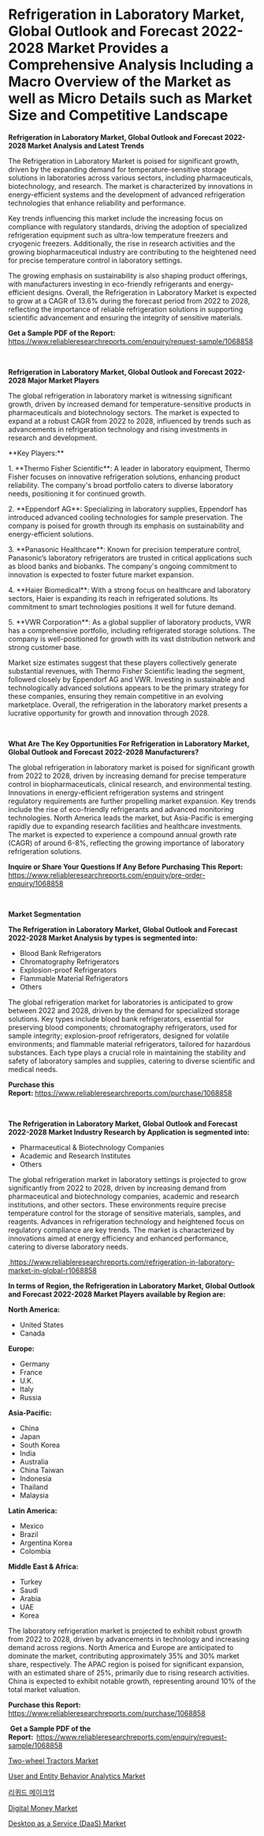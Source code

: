 <p><h1>Refrigeration in Laboratory Market, Global Outlook and Forecast 2022-2028 Market Provides a Comprehensive Analysis Including a Macro Overview of the Market as well as Micro Details such as Market Size and Competitive Landscape</h1></p><p><strong>Refrigeration in Laboratory Market, Global Outlook and Forecast 2022-2028 Market Analysis and Latest Trends</strong></p>
<p><p>The Refrigeration in Laboratory Market is poised for significant growth, driven by the expanding demand for temperature-sensitive storage solutions in laboratories across various sectors, including pharmaceuticals, biotechnology, and research. The market is characterized by innovations in energy-efficient systems and the development of advanced refrigeration technologies that enhance reliability and performance.</p><p>Key trends influencing this market include the increasing focus on compliance with regulatory standards, driving the adoption of specialized refrigeration equipment such as ultra-low temperature freezers and cryogenic freezers. Additionally, the rise in research activities and the growing biopharmaceutical industry are contributing to the heightened need for precise temperature control in laboratory settings.</p><p>The growing emphasis on sustainability is also shaping product offerings, with manufacturers investing in eco-friendly refrigerants and energy-efficient designs. Overall, the Refrigeration in Laboratory Market is expected to grow at a CAGR of 13.6% during the forecast period from 2022 to 2028, reflecting the importance of reliable refrigeration solutions in supporting scientific advancement and ensuring the integrity of sensitive materials.</p></p>
<p><strong>Get a Sample PDF of the Report:&nbsp;</strong> <a href="https://www.reliableresearchreports.com/enquiry/request-sample/1068858">https://www.reliableresearchreports.com/enquiry/request-sample/1068858</a></p>
<p>&nbsp;</p>
<p><strong>Refrigeration in Laboratory Market, Global Outlook and Forecast 2022-2028 Major Market Players</strong></p>
<p><p>The global refrigeration in laboratory market is witnessing significant growth, driven by increased demand for temperature-sensitive products in pharmaceuticals and biotechnology sectors. The market is expected to expand at a robust CAGR from 2022 to 2028, influenced by trends such as advancements in refrigeration technology and rising investments in research and development.</p><p>**Key Players:**</p><p>1. **Thermo Fisher Scientific**: A leader in laboratory equipment, Thermo Fisher focuses on innovative refrigeration solutions, enhancing product reliability. The company's broad portfolio caters to diverse laboratory needs, positioning it for continued growth.</p><p>2. **Eppendorf AG**: Specializing in laboratory supplies, Eppendorf has introduced advanced cooling technologies for sample preservation. The company is poised for growth through its emphasis on sustainability and energy-efficient solutions.</p><p>3. **Panasonic Healthcare**: Known for precision temperature control, Panasonic’s laboratory refrigerators are trusted in critical applications such as blood banks and biobanks. The company's ongoing commitment to innovation is expected to foster future market expansion.</p><p>4. **Haier Biomedical**: With a strong focus on healthcare and laboratory sectors, Haier is expanding its reach in refrigerated solutions. Its commitment to smart technologies positions it well for future demand.</p><p>5. **VWR Corporation**: As a global supplier of laboratory products, VWR has a comprehensive portfolio, including refrigerated storage solutions. The company is well-positioned for growth with its vast distribution network and strong customer base.</p><p>Market size estimates suggest that these players collectively generate substantial revenues, with Thermo Fisher Scientific leading the segment, followed closely by Eppendorf AG and VWR. Investing in sustainable and technologically advanced solutions appears to be the primary strategy for these companies, ensuring they remain competitive in an evolving marketplace. Overall, the refrigeration in the laboratory market presents a lucrative opportunity for growth and innovation through 2028.</p></p>
<p>&nbsp;</p>
<p><strong>What Are The Key Opportunities For Refrigeration in Laboratory Market, Global Outlook and Forecast 2022-2028 Manufacturers?</strong></p>
<p><p>The global refrigeration in laboratory market is poised for significant growth from 2022 to 2028, driven by increasing demand for precise temperature control in biopharmaceuticals, clinical research, and environmental testing. Innovations in energy-efficient refrigeration systems and stringent regulatory requirements are further propelling market expansion. Key trends include the rise of eco-friendly refrigerants and advanced monitoring technologies. North America leads the market, but Asia-Pacific is emerging rapidly due to expanding research facilities and healthcare investments. The market is expected to experience a compound annual growth rate (CAGR) of around 6-8%, reflecting the growing importance of laboratory refrigeration solutions.</p></p>
<p><strong>Inquire or Share Your Questions If Any Before Purchasing This Report:</strong> <a href="https://www.reliableresearchreports.com/enquiry/pre-order-enquiry/1068858">https://www.reliableresearchreports.com/enquiry/pre-order-enquiry/1068858</a></p>
<p>&nbsp;</p>
<p><strong>Market Segmentation</strong></p>
<p><strong>The Refrigeration in Laboratory Market, Global Outlook and Forecast 2022-2028 Market Analysis by types is segmented into:</strong></p>
<p><ul><li>Blood Bank Refrigerators</li><li>Chromatography Refrigerators</li><li>Explosion-proof Refrigerators</li><li>Flammable Material Refrigerators</li><li>Others</li></ul></p>
<p><p>The global refrigeration market for laboratories is anticipated to grow between 2022 and 2028, driven by the demand for specialized storage solutions. Key types include blood bank refrigerators, essential for preserving blood components; chromatography refrigerators, used for sample integrity; explosion-proof refrigerators, designed for volatile environments; and flammable material refrigerators, tailored for hazardous substances. Each type plays a crucial role in maintaining the stability and safety of laboratory samples and supplies, catering to diverse scientific and medical needs.</p></p>
<p><strong>Purchase this Report:&nbsp;</strong><a href="https://www.reliableresearchreports.com/purchase/1068858">https://www.reliableresearchreports.com/purchase/1068858</a></p>
<p>&nbsp;</p>
<p><strong>The Refrigeration in Laboratory Market, Global Outlook and Forecast 2022-2028 Market Industry Research by Application is segmented into:</strong></p>
<p><ul><li>Pharmaceutical & Biotechnology Companies</li><li>Academic and Research Institutes</li><li>Others</li></ul></p>
<p><p>The global refrigeration market in laboratory settings is projected to grow significantly from 2022 to 2028, driven by increasing demand from pharmaceutical and biotechnology companies, academic and research institutions, and other sectors. These environments require precise temperature control for the storage of sensitive materials, samples, and reagents. Advances in refrigeration technology and heightened focus on regulatory compliance are key trends. The market is characterized by innovations aimed at energy efficiency and enhanced performance, catering to diverse laboratory needs.</p></p>
<p><a href="https://www.reliableresearchreports.com/refrigeration-in-laboratory-market-in-global-r1068858">&nbsp;https://www.reliableresearchreports.com/refrigeration-in-laboratory-market-in-global-r1068858</a></p>
<p><strong>In terms of Region, the Refrigeration in Laboratory Market, Global Outlook and Forecast 2022-2028 Market Players available by Region are:</strong></p>
<p>
    <p> <strong> North America: </strong>
        <ul>
            <li>United States</li>
            <li>Canada</li>
        </ul>
        </p> 
    <p> <strong> Europe: </strong>
        <ul>
            <li>Germany</li>
            <li>France</li>
            <li>U.K.</li>
            <li>Italy</li>
            <li>Russia</li>
        </ul>
        </p> 
    <p> <strong> Asia-Pacific: </strong>
        <ul>
            <li>China</li>
            <li>Japan</li>
            <li>South Korea</li>
            <li>India</li>
            <li>Australia</li>
            <li>China Taiwan</li>
            <li>Indonesia</li>
            <li>Thailand</li>
            <li>Malaysia</li>
        </ul>
        </p> 
    <p> <strong> Latin America: </strong>
        <ul>
            <li>Mexico</li>
            <li>Brazil</li>
            <li>Argentina Korea</li>
            <li>Colombia</li>
        </ul>
        </p> 
    <p> <strong> Middle East & Africa: </strong>
        <ul>
            <li>Turkey</li>
            <li>Saudi</li>
            <li>Arabia</li>
            <li>UAE</li>
            <li>Korea</li>
        </ul>
    </p>
    </p>
<p><p>The laboratory refrigeration market is projected to exhibit robust growth from 2022 to 2028, driven by advancements in technology and increasing demand across regions. North America and Europe are anticipated to dominate the market, contributing approximately 35% and 30% market share, respectively. The APAC region is poised for significant expansion, with an estimated share of 25%, primarily due to rising research activities. China is expected to exhibit notable growth, representing around 10% of the total market valuation.</p></p>
<p><strong>Purchase this Report: </strong><a href="https://www.reliableresearchreports.com/purchase/1068858">https://www.reliableresearchreports.com/purchase/1068858</a></p>
<p>&nbsp;<strong>Get a Sample PDF of the Report:&nbsp;&nbsp;</strong><a href="https://www.reliableresearchreports.com/enquiry/request-sample/1068858">https://www.reliableresearchreports.com/enquiry/request-sample/1068858</a></p>
<p><strong></strong></p>
<p><p><a href="https://issuu.com/reportprime-2/docs/two-wheel-tractors-market-size-2030_bc53220f6fdb40">Two-wheel Tractors Market</a></p><p><a href="https://www.linkedin.com/pulse/user-entity-behavior-analytics-market-strategic-insights-6vfge?trackingId=PdGMypoZRCOkCzBitMCDAw%3D%3D">User and Entity Behavior Analytics Market</a></p><p><a href="https://medium.com/@anita28yomishoe/%EB%AF%B8%EB%9E%98%EB%A5%BC-%EA%B7%B8%EB%A6%AC%EB%8B%A4-%EA%B8%80%EB%A1%9C%EB%B2%8C-%EB%A6%AC%ED%80%B4%EB%93%9C-%EB%A9%94%EC%9D%B4%ED%81%AC%EC%97%85-%EC%8B%9C%EC%9E%A5%EC%97%90-%EB%8C%80%ED%95%9C-%EC%A2%85%ED%95%A9-%EB%B6%84%EC%84%9D-2024-2031-81e144078cd9">리퀴드 메이크업</a></p><p><a href="https://www.linkedin.com/pulse/digital-money-industry-sector-new-technologies-market-impact-7gdze?trackingId=O8OhD9hUQBKyA5qQ9JbdGg%3D%3D">Digital Money Market</a></p><p><a href="https://issuu.com/reportprime-2/docs/desktop-as-a-service-daas-market-si_34ade88f716c9e">Desktop as a Service (DaaS) Market</a></p></p>